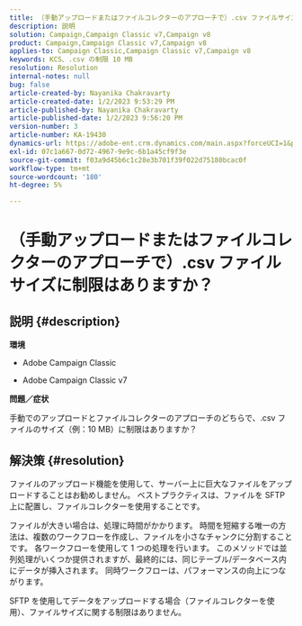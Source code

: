 ```yaml
---
title: （手動アップロードまたはファイルコレクターのアプローチで）.csv ファイルサイズに制限はありますか？
description: 説明
solution: Campaign,Campaign Classic v7,Campaign v8
product: Campaign,Campaign Classic v7,Campaign v8
applies-to: Campaign Classic,Campaign Classic v7,Campaign v8
keywords: KCS、.csv の制限 10 MB
resolution: Resolution
internal-notes: null
bug: false
article-created-by: Nayanika Chakravarty
article-created-date: 1/2/2023 9:53:29 PM
article-published-by: Nayanika Chakravarty
article-published-date: 1/2/2023 9:56:20 PM
version-number: 3
article-number: KA-19430
dynamics-url: https://adobe-ent.crm.dynamics.com/main.aspx?forceUCI=1&pagetype=entityrecord&etn=knowledgearticle&id=2e7597de-e78a-ed11-81ac-6045bd006c82
exl-id: 07c1a667-0d72-4967-9e9c-6b1a45cf9f3e
source-git-commit: f03a9d45b6c1c28e3b701f39f022d75180bcac0f
workflow-type: tm+mt
source-wordcount: '180'
ht-degree: 5%

---
```


# （手動アップロードまたはファイルコレクターのアプローチで）.csv ファイルサイズに制限はありますか？

## 説明 {#description}


<b>環境</b>

- Adobe Campaign Classic

- Adobe Campaign Classic v7

<b>問題／症状</b>

手動でのアップロードとファイルコレクターのアプローチのどちらで、.csv ファイルのサイズ（例：10 MB）に制限はありますか？


## 解決策 {#resolution}


ファイルのアップロード機能を使用して、サーバー上に巨大なファイルをアップロードすることはお勧めしません。 ベストプラクティスは、ファイルを SFTP 上に配置し、ファイルコレクターを使用することです。

ファイルが大きい場合は、処理に時間がかかります。 時間を短縮する唯一の方法は、複数のワークフローを作成し、ファイルを小さなチャンクに分割することです。 各ワークフローを使用して 1 つの処理を行います。 このメソッドでは並列処理がいくつか提供されますが、最終的には、同じテーブル/データベース内にデータが挿入されます。 同時ワークフローは、パフォーマンスの向上につながります。

SFTP を使用してデータをアップロードする場合（ファイルコレクターを使用）、ファイルサイズに関する制限はありません。

